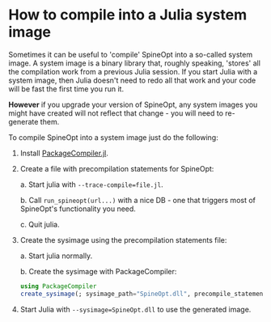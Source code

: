 # How to compile into a Julia system image

Sometimes it can be useful to 'compile' SpineOpt into a so-called system image. A system image is a binary library
that, roughly speaking, 'stores' all the compilation work from a previous Julia session.
If you start Julia with a system image, then Julia doesn't need to redo all that work and your code will be fast the
first time you run it.

**However** if you upgrade your version of
SpineOpt, any system images you might have created will not reflect that change - you will need to re-generate them.

To compile SpineOpt into a system image just do the following:

1. Install [PackageCompiler.jl](https://github.com/JuliaLang/PackageCompiler.jl).

1. Create a file with precompilation statements for SpineOpt:

   a. Start julia with `--trace-compile=file.jl`.

   b. Call `run_spineopt(url...)` with a nice DB - one that triggers most of SpineOpt's functionality you need.

   c. Quit julia.

1. Create the sysimage using the precompilation statements file:

   a. Start julia normally.

   b. Create the sysimage with PackageCompiler:

   ```julia
   using PackageCompiler
   create_sysimage(; sysimage_path="SpineOpt.dll", precompile_statements_file="file.jl")
   ```

1. Start Julia with `--sysimage=SpineOpt.dll` to use the generated image.